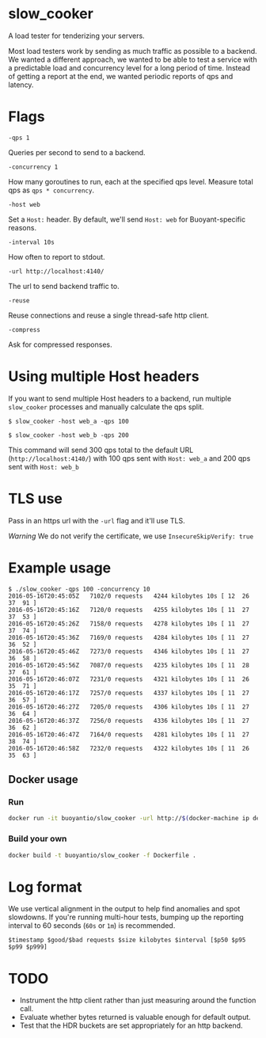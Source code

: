 # slow_cooker
A load tester for tenderizing your servers.

Most load testers work by sending as much traffic as possible to a
backend. We wanted a different approach, we wanted to be able to test
a service with a predictable load and concurrency level for a long
period of time. Instead of getting a report at the end, we wanted
periodic reports of qps and latency.

# Flags

`-qps 1`

Queries per second to send to a backend.

`-concurrency 1`

How many goroutines to run, each at the specified qps level. Measure
total qps as `qps * concurrency`.

`-host web`

Set a `Host:` header. By default, we'll send `Host: web` for
Buoyant-specific reasons.

`-interval 10s`

How often to report to stdout.

`-url http://localhost:4140/`

The url to send backend traffic to.

`-reuse`

Reuse connections and reuse a single thread-safe http client.

`-compress`

Ask for compressed responses.

# Using multiple Host headers

If you want to send multiple Host headers to a backend, run multiple
`slow_cooker` processes and manually calculate the qps split.

```$ slow_cooker -host web_a -qps 100```

```$ slow_cooker -host web_b -qps 200```

This command will send 300 qps total to the default URL
(`http://localhost:4140/`) with 100 qps sent with `Host: web_a` and
200 qps sent with `Host: web_b`

# TLS use

Pass in an https url with the `-url` flag and it'll use TLS.

_Warning_ We do not verify the certificate, we use `InsecureSkipVerify: true`

# Example usage

```
$ ./slow_cooker -qps 100 -concurrency 10
2016-05-16T20:45:05Z   7102/0 requests   4244 kilobytes 10s [ 12  26  37  91 ]
2016-05-16T20:45:16Z   7120/0 requests   4255 kilobytes 10s [ 11  27  37  53 ]
2016-05-16T20:45:26Z   7158/0 requests   4278 kilobytes 10s [ 11  27  37  74 ]
2016-05-16T20:45:36Z   7169/0 requests   4284 kilobytes 10s [ 11  27  36  52 ]
2016-05-16T20:45:46Z   7273/0 requests   4346 kilobytes 10s [ 11  27  36  58 ]
2016-05-16T20:45:56Z   7087/0 requests   4235 kilobytes 10s [ 11  28  37  61 ]
2016-05-16T20:46:07Z   7231/0 requests   4321 kilobytes 10s [ 11  26  35  71 ]
2016-05-16T20:46:17Z   7257/0 requests   4337 kilobytes 10s [ 11  27  36  57 ]
2016-05-16T20:46:27Z   7205/0 requests   4306 kilobytes 10s [ 11  27  36  64 ]
2016-05-16T20:46:37Z   7256/0 requests   4336 kilobytes 10s [ 11  27  36  62 ]
2016-05-16T20:46:47Z   7164/0 requests   4281 kilobytes 10s [ 11  27  38  74 ]
2016-05-16T20:46:58Z   7232/0 requests   4322 kilobytes 10s [ 11  26  35  63 ]
```

## Docker usage

### Run

```bash
docker run -it buoyantio/slow_cooker -url http://$(docker-machine ip default):4140 -qps 100 -concurrency 10
```

### Build your own

```bash
docker build -t buoyantio/slow_cooker -f Dockerfile .
```

# Log format

We use vertical alignment in the output to help find anomalies and spot
slowdowns. If you're running multi-hour tests, bumping up the reporting
interval to 60 seconds (`60s` or `1m`) is recommended.

```
$timestamp $good/$bad requests $size kilobytes $interval [$p50 $p95 $p99 $p999]
```

# TODO
 * Instrument the http client rather than just measuring around the function call.
 * Evaluate whether bytes returned is valuable enough for default output.
 * Test that the HDR buckets are set appropriately for an http backend.
